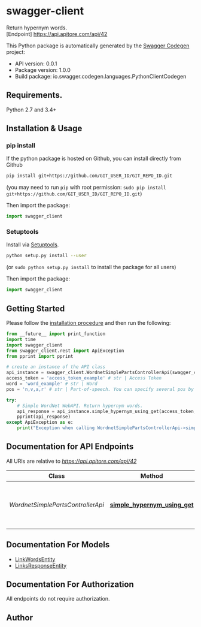 # swagger-client
Return hypernym words.<BR />[Endpoint] https://api.apitore.com/api/42

This Python package is automatically generated by the [Swagger Codegen](https://github.com/swagger-api/swagger-codegen) project:

- API version: 0.0.1
- Package version: 1.0.0
- Build package: io.swagger.codegen.languages.PythonClientCodegen

## Requirements.

Python 2.7 and 3.4+

## Installation & Usage
### pip install

If the python package is hosted on Github, you can install directly from Github

```sh
pip install git+https://github.com/GIT_USER_ID/GIT_REPO_ID.git
```
(you may need to run `pip` with root permission: `sudo pip install git+https://github.com/GIT_USER_ID/GIT_REPO_ID.git`)

Then import the package:
```python
import swagger_client 
```

### Setuptools

Install via [Setuptools](http://pypi.python.org/pypi/setuptools).

```sh
python setup.py install --user
```
(or `sudo python setup.py install` to install the package for all users)

Then import the package:
```python
import swagger_client
```

## Getting Started

Please follow the [installation procedure](#installation--usage) and then run the following:

```python
from __future__ import print_function
import time
import swagger_client
from swagger_client.rest import ApiException
from pprint import pprint

# create an instance of the API class
api_instance = swagger_client.WordnetSimplePartsControllerApi(swagger_client.ApiClient(configuration))
access_token = 'access_token_example' # str | Access Token
word = 'word_example' # str | Word
pos = 'n,v,a,r' # str | Part-of-speech. You can specify several pos by csv format. [n:noun,v:verb,a:adjective,r:adverb] (optional) (default to n,v,a,r)

try:
    # Simple WordNet WebAPI. Return hypernym words.
    api_response = api_instance.simple_hypernym_using_get(access_token, word, pos=pos)
    pprint(api_response)
except ApiException as e:
    print("Exception when calling WordnetSimplePartsControllerApi->simple_hypernym_using_get: %s\n" % e)

```

## Documentation for API Endpoints

All URIs are relative to *https://api.apitore.com/api/42*

Class | Method | HTTP request | Description
------------ | ------------- | ------------- | -------------
*WordnetSimplePartsControllerApi* | [**simple_hypernym_using_get**](docs/WordnetSimplePartsControllerApi.md#simple_hypernym_using_get) | **GET** /wordnet-simple/hypernym | Simple WordNet WebAPI. Return hypernym words.


## Documentation For Models

 - [LinkWordsEntity](docs/LinkWordsEntity.md)
 - [LinksResponseEntity](docs/LinksResponseEntity.md)


## Documentation For Authorization

 All endpoints do not require authorization.


## Author



